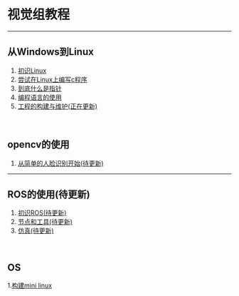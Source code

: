 # 视觉组教程

---

## 从Windows到Linux

1. [初识Linux](./从Windows到Linux/初识linux/dist/index.html)
2. [尝试在Linux上编写c程序](./从Windows到Linux/Linux上的C/dist/index.html)
3. [到底什么是指针](./从Windows到Linux/从指针来理解程序的执行/dist/index.html)
4. [编程语言的使用](./从Windows到Linux/编程语言的使用/dist/index.html)
5. [工程的构建与维护<red>(正在更新)</red>](./从Windows到Linux/工程的构建与维护/dist/index.html)

<br>

## opencv的使用

1. [从简单的人脸识别开始<red>(待更新)</red>](./opencv的使用/简单的人脸识别/dist/index.html)

---

## <red>ROS的使用(待更新)</red>

1. [初识ROS<red>(待更新)</red>](./ROS/初识ROS/dist/index.html)
2. [节点和工具<red>(待更新)</red>](./ROS/节点和工具/dist/index.html)
3. [仿真<red>(待更新)</red>](./ROS/仿真/dist/index.html)

<br>

## <red>OS</red>

1.[构建mini linux](./OS/构建mini_linux/dist/index.html)
